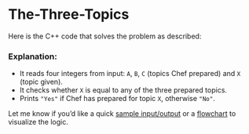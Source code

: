 ﻿# The-Three-Topics
Here is the C++ code that solves the problem as described:





### Explanation:

* It reads four integers from input: `A`, `B`, `C` (topics Chef prepared) and `X` (topic given).
* It checks whether `X` is equal to any of the three prepared topics.
* Prints `"Yes"` if Chef has prepared for topic `X`, otherwise `"No"`.

Let me know if you’d like a quick [sample input/output](f) or a [flowchart](f) to visualize the logic.
